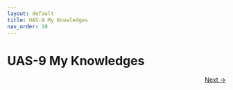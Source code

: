 ```yaml
---
layout: default
title: UAS-9 My Knowledges
nav_order: 10
---
```


# UAS-9 My Knowledges


<p align="right">
  <a href="2%20UTS-2%20My%20Professional%20Reviews.html">Next →</a>
</p>
